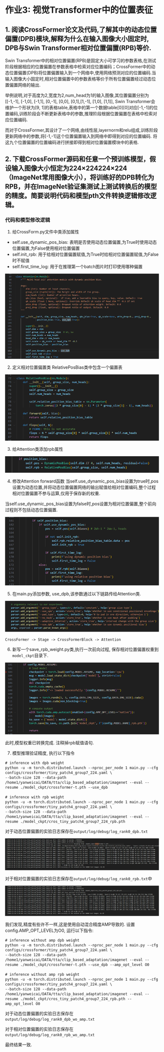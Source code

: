 # 作业3: 视觉Transformer中的位置表征
## 1. 阅读CrossFormer论文及代码,了解其中的动态位置偏置(DPB)模块,解释为什么在输入图像大小固定时, DPB与Swin Transformer相对位置偏置(RPB)等价.
Swin Transformer中的相对位置偏置(RPB)是固定大小可学习的参数表格,在测试阶段根据相应的位置偏置在参数表格中检索对应位置编码；CrossFormer中的动态位置偏置(DPB)将位置偏置输入到一个网络中,使用网络预测对应的位置编码.当输入图像大小固定时,相对位置偏置中的参数表格等价于所有位置偏置经过动态位置偏置网络的输出.

举例说明,对于高度为2,宽度为2,num_head为1的输入图像,其位置偏置分别为
[[-1,-1], [-1,0], [-1,1], [0,-1], [0,0], [0,1],[1,-1], [1,0], [1,1]],
Swin Transformer会维护一个形状为[9, 1]的表格table,表格中的第一个数据table[0][0]对应[-1,-1]的位置编码,训练阶段会不断更新表格中的参数,推理阶段根据位置偏置在表格中检索对应位置编码.

而对于CrossFormer,其设计了一个网络,由线性层,layernorm和relu组成,训练阶段更新网络中的参数,将[-1,-1]这个位置偏置输入到网络中即得到对应的位置编码. 将这九个位置偏置的位置编码进行拼接即得到相对位置偏置模块中的表格.

## 2. 下载CrossFormer源码和任意一个预训练模型，假设输入图像大小恒定为224×224224×224（ImageNet常用图像大小），将训练好的DPB转化为RPB，并在ImageNet验证集测试上测试转换后的模型的精度。简要说明代码和模型pth文件转换逻辑修改逻辑。

### 代码和模型修改逻辑
1. 给CrossForm.py文件中类添加属性
- self.use_dynamic_pos_bias: 表明是否使用动态位置偏置,为True时使用动态位置偏置,为False使用相对位置偏置
- self.init_rpb: 用于给相对位置偏置赋值,为True时给相对位置偏置赋值,为False时不赋值
- self.first_time_log: 用于在推理第一个batch图片时打印使用哪种偏置

![Alt text](image.png)

2. 定义相对位置偏置类
RelativePosBias类中包含一个偏置表

![Alt text](image-2.png)

3. 给Attention类添加rpb属性

![Alt text](image-1.png)

4. 修改Attention forward函数
当self.use_dynamic_pos_bias设置为true时,pos设置为动态位置,并将动态位置偏置网络的输出赋值给相对位置编码,整个过程相对位置偏置不参与运算,仅用于保存新的权重.

当self.use_dynamic_pos_bias设置为false时,pos设置为相对位置偏置,整个前向过程则不包括动态位置偏置.

![Alt text](image-3.png)

5. 在main.py添加参数, use_dpb,该参数通过以下链路传给Attention类.

![Alt text](image-4.png)
```
CrossFormer -> Stage -> CrossFormerBlock -> Attention
```

6. 新写一个save_rpb_weight.py类,执行一次前向过程, 保存相对位置偏置权重到`model_ckpt`目录下.

![Alt text](image-5.png)

此时,模型权重已转换完成. 注释掉rpb赋值语句.

7. 模型推理验证精度, 执行以下指令
```
# inference with dpb weight
python -u -m torch.distributed.launch --nproc_per_node 1 main.py --cfg configs/crossformer/tiny_patch4_group7_224.yaml \
--batch-size 128 --data-path /home1/yanweicai/DATA/tta/clip_based_adaptation/imagenet --eval --resume ./model_ckpt/crossformer-t.pth --use_dpb

# inference with rpb weight
python -u -m torch.distributed.launch --nproc_per_node 1 main.py --cfg configs/crossformer/tiny_patch4_group7_224.yaml \
--batch-size 128 --data-path /home1/yanweicai/DATA/tta/clip_based_adaptation/imagenet --eval --resume ./model_ckpt/cros_tiny_patch4_group7_224_rpb.pth 
```
对于动态位置偏置的实验日志保存在`output/log/debug/log_rank0_dpb.txt`

![Alt text](image-6.png)

对于相对位置偏置的实验日志保存在`output/log/debug/log_rank0_rpb.txt`中

![Alt text](image-7.png)

我们发现,精度有些许不一样,这是使用自动混合精度AMP导致的.
设置config.AMP_OPT_LEVEL为O0, 运行以下指令:
```
# inference without amp dpb weight
python -u -m torch.distributed.launch --nproc_per_node 1 main.py --cfg configs/crossformer/tiny_patch4_group7_224.yaml \
--batch-size 128 --data-path /home1/yanweicai/DATA/tta/clip_based_adaptation/imagenet --eval --resume ./model_ckpt/crossformer-t.pth --use_dpb --amp_opt_level O0

# inference without amp rpb weight
python -u -m torch.distributed.launch --nproc_per_node 1 main.py --cfg configs/crossformer/tiny_patch4_group7_224.yaml \
--batch-size 128 --data-path /home1/yanweicai/DATA/tta/clip_based_adaptation/imagenet --eval --resume ./model_ckpt/cros_tiny_patch4_group7_224_rpb.pth --amp_opt_level O0
```
对于动态位置偏置的实验日志保存在`output/log/debug/log_rank0_dpb_wo_amp.txt`

对于相对位置偏置的实验日志保存在`output/log/debug/log_rank0_rpb_wo_amp.txt`

最终结果一致.
